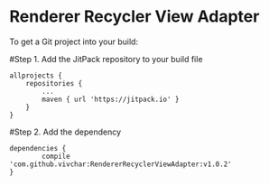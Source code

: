 
# Renderer Recycler View Adapter
To get a Git project into your build:

#Step 1. Add the JitPack repository to your build file


	allprojects {
		repositories {
			...
			maven { url 'https://jitpack.io' }
		}
	}
  
#Step 2. Add the dependency

	dependencies {
	        compile 'com.github.vivchar:RendererRecyclerViewAdapter:v1.0.2'
	}
